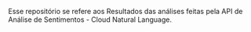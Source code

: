 Esse repositório se refere aos Resultados das análises feitas pela API de Análise de Sentimentos - Cloud Natural Language. 
